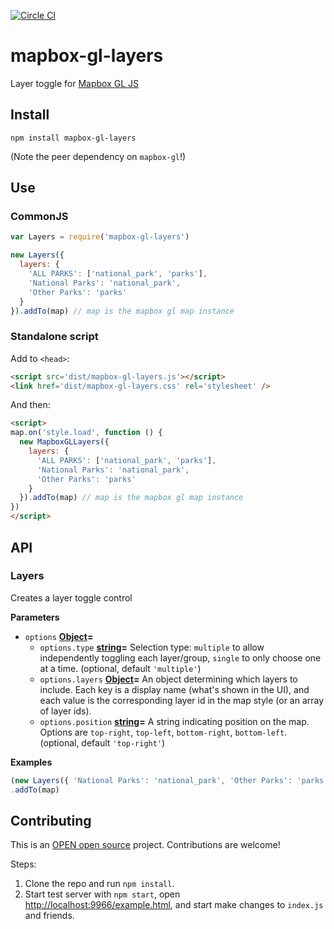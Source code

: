 [![Circle CI](https://circleci.com/gh/developmentseed/mapbox-gl-layers.svg?style=svg)](https://circleci.com/gh/developmentseed/mapbox-gl-layers)

# mapbox-gl-layers

Layer toggle for [Mapbox GL JS](https://www.mapbox.com/mapbox-gl-js/)

## Install

`npm install mapbox-gl-layers`

(Note the peer dependency on `mapbox-gl`!)

## Use

### CommonJS

```js
var Layers = require('mapbox-gl-layers')

new Layers({
  layers: {
    'ALL PARKS': ['national_park', 'parks'],
    'National Parks': 'national_park',
    'Other Parks': 'parks'
  }
}).addTo(map) // map is the mapbox gl map instance
```

### Standalone script

Add to `<head>`:

```html
<script src='dist/mapbox-gl-layers.js'></script>
<link href='dist/mapbox-gl-layers.css' rel='stylesheet' />
```

And then:

```html
<script>
map.on('style.load', function () {
  new MapboxGLLayers({
    layers: {
      'ALL PARKS': ['national_park', 'parks'],
      'National Parks': 'national_park',
      'Other Parks': 'parks'
    }
  }).addTo(map) // map is the mapbox gl map instance
})
</script>
```

## API

### Layers

Creates a layer toggle control

**Parameters**

-   `options` **[Object](https://developer.mozilla.org/en-US/docs/Web/JavaScript/Reference/Global_Objects/Object)=** 
    -   `options.type` **[string](https://developer.mozilla.org/en-US/docs/Web/JavaScript/Reference/Global_Objects/String)=** Selection type: `multiple` to allow independently toggling each layer/group, `single` to only choose one at a time. (optional, default `'multiple'`)
    -   `options.layers` **[Object](https://developer.mozilla.org/en-US/docs/Web/JavaScript/Reference/Global_Objects/Object)=** An object determining which layers to include.  Each key is a display name (what's shown in the UI), and each value is the corresponding layer id in the map style (or an array of layer ids).
    -   `options.position` **[string](https://developer.mozilla.org/en-US/docs/Web/JavaScript/Reference/Global_Objects/String)=** A string indicating position on the map. Options are `top-right`, `top-left`, `bottom-right`, `bottom-left`. (optional, default `'top-right'`)

**Examples**

```javascript
(new Layers({ 'National Parks': 'national_park', 'Other Parks': 'parks' }))
.addTo(map)
```

## Contributing

This is an [OPEN open source](http://openopensource.org/) project.
Contributions are welcome!

Steps:

1.  Clone the repo and run `npm install`.
2.  Start test server with `npm start`, open <http://localhost:9966/example.html>,
    and start make changes to `index.js` and friends.
